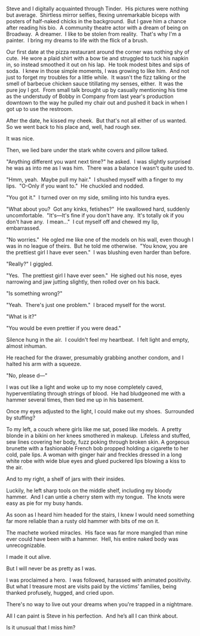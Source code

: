 Steve and I digitally acquainted through Tinder.  His pictures were nothing but average.  Shirtless mirror selfies, flexing unremarkable biceps with posters of half-naked chicks in the background.  But I gave him a chance after reading his bio.  A community theatre actor with a dream of being on Broadway.  A dreamer.  I like to be stolen from reality.  That's why I'm a painter.  I bring my dreams to life with the flick of a brush.

Our first date at the pizza restaurant around the corner was nothing shy of cute.  He wore a plaid shirt with a bow tie and struggled to tuck his napkin in, so instead smoothed it out on his lap.  He took modest bites and sips of soda.  I knew in those simple moments, I was growing to like him.  And not just to forget my troubles for a little while.  It wasn't the fizz talking or the smell of barbecue chicken sauce titillating my senses, either.  It was the pure joy I got.  From small talk brought up by casually mentioning his time as the understudy of Bobby in Company from last year's production downtown to the way he pulled my chair out and pushed it back in when I got up to use the restroom.

After the date, he kissed my cheek.  But that's not all either of us wanted.  So we went back to his place and, well, had rough sex.  

It was nice.

Then, we lied bare under the stark white covers and pillow talked.  

"Anything different you want next time?" he asked.  I was slightly surprised he was as into me as I was him.  There was a balance I wasn't quite used to. 

"Hmm, yeah.  Maybe pull my hair."  I shushed myself with a finger to my lips.  "O-Only if you want to."  He chuckled and nodded.

"You got it."  I turned over on my side, smiling into his tundra eyes. 

"What about you?  Got any kinks, fetishes?"  He swallowed hard, suddenly uncomfortable.  "It's—It's fine if you don't have any.  It's totally ok if you don't have any.  I mean..."  I cut myself off and chewed my lip, embarrassed.  

"No worries."  He ogled me like one of the models on his wall, even though I was in no league of theirs.  But he told me otherwise.  "You know, you are the prettiest girl I have ever seen."  I was blushing even harder than before.

"Really?" I giggled.  

"Yes.  The prettiest girl I have ever seen."  He sighed out his nose, eyes narrowing and jaw jutting slightly, then rolled over on his back.

"Is something wrong?"

"Yeah.  There's just one problem."  I braced myself for the worst.  

"What is it?"

"You would be even prettier if you were dead."

Silence hung in the air.  I couldn't feel my heartbeat.  I felt light and empty, almost inhuman.

He reached for the drawer, presumably grabbing another condom, and I halted his arm with a squeeze. 

"No, please d—"

I was out like a light and woke up to my nose completely caved, hyperventilating through strings of blood.  He had bludgeoned me with a hammer several times, then tied me up in his basement. 

Once my eyes adjusted to the light, I could make out my shoes.  Surrounded by stuffing?

To my left, a couch where girls like me sat, posed like models.  A pretty blonde in a bikini on her knees smothered in makeup.  Lifeless and stuffed, sew lines covering her body, fuzz poking through broken skin.  A gorgeous brunette with a fashionable French bob propped holding a cigarette to her cold, pale lips.  A woman with ginger hair and freckles dressed in a long white robe with wide blue eyes and glued puckered lips blowing a kiss to the air. 

And to my right, a shelf of jars with their insides. 

Luckily, he left sharp tools on the middle shelf, including my bloody hammer.  And I can untie a cherry stem with my tongue.  The knots were easy as pie for my busy hands. 

As soon as I heard him headed for the stairs, I knew I would need something far more reliable than a rusty old hammer with bits of me on it. 

The machete worked miracles.  His face was far more mangled than mine ever could have been with a hammer.  Hell, his entire naked body was unrecognizable. 

I made it out alive.

But I will never be as pretty as I was.

I was proclaimed a hero.  I was followed, harassed with animated positivity.  But what I treasure most are visits paid by the victims' families, being thanked profusely, hugged, and cried upon.  

There's no way to live out your dreams when you're trapped in a nightmare. 

All I can paint is Steve in his perfection.  And he’s all I can think about. 

Is it unusual that I miss him?